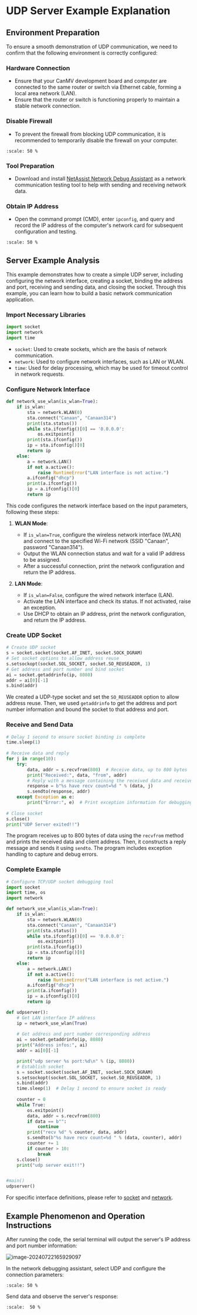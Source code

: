 # UDP Server Example Explanation

## Environment Preparation

To ensure a smooth demonstration of UDP communication, we need to confirm that the following environment is correctly configured:

### Hardware Connection

- Ensure that your CanMV development board and computer are connected to the same router or switch via Ethernet cable, forming a local area network (LAN).
- Ensure that the router or switch is functioning properly to maintain a stable network connection.

### Disable Firewall

- To prevent the firewall from blocking UDP communication, it is recommended to temporarily disable the firewall on your computer.

```{image} ../../../zh/example/images/network/image-20240722145319713.png
:scale: 50 %
```

### Tool Preparation

- Download and install [NetAssist Network Debug Assistant](https://www.bing.com/search?q=netassist+cmsoft) as a network communication testing tool to help with sending and receiving network data.

### Obtain IP Address

- Open the command prompt (CMD), enter `ipconfig`, and query and record the IP address of the computer's network card for subsequent configuration and testing.

```{image} ../../../zh/example/images/network/image-20240722145500693.png
:scale: 50 %
```

## Server Example Analysis

This example demonstrates how to create a simple UDP server, including configuring the network interface, creating a socket, binding the address and port, receiving and sending data, and closing the socket. Through this example, you can learn how to build a basic network communication application.

### Import Necessary Libraries

```python
import socket  
import network  
import time
```

- `socket`: Used to create sockets, which are the basis of network communication.
- `network`: Used to configure network interfaces, such as LAN or WLAN.
- `time`: Used for delay processing, which may be used for timeout control in network requests.

### Configure Network Interface

```python
def network_use_wlan(is_wlan=True):
    if is_wlan:
        sta = network.WLAN(0)
        sta.connect("Canaan", "Canaan314")
        print(sta.status())
        while sta.ifconfig()[0] == '0.0.0.0':
            os.exitpoint()
        print(sta.ifconfig())
        ip = sta.ifconfig()[0]
        return ip
    else:
        a = network.LAN()
        if not a.active():
            raise RuntimeError("LAN interface is not active.")
        a.ifconfig("dhcp")
        print(a.ifconfig())
        ip = a.ifconfig()[0]
        return ip
```

This code configures the network interface based on the input parameters, following these steps:

1. **WLAN Mode**:
   - If `is_wlan=True`, configure the wireless network interface (WLAN) and connect to the specified Wi-Fi network (SSID "Canaan", password "Canaan314").
   - Output the WLAN connection status and wait for a valid IP address to be assigned.
   - After a successful connection, print the network configuration and return the IP address.

1. **LAN Mode**:
   - If `is_wlan=False`, configure the wired network interface (LAN).
   - Activate the LAN interface and check its status. If not activated, raise an exception.
   - Use DHCP to obtain an IP address, print the network configuration, and return the IP address.

### Create UDP Socket

```python
# Create UDP socket  
s = socket.socket(socket.AF_INET, socket.SOCK_DGRAM)   
# Set socket options to allow address reuse  
s.setsockopt(socket.SOL_SOCKET, socket.SO_REUSEADDR, 1)   
# Get address and port number and bind socket  
ai = socket.getaddrinfo(ip, 8080)  
addr = ai[0][-1]  
s.bind(addr)
```

We created a UDP-type socket and set the `SO_REUSEADDR` option to allow address reuse. Then, we used `getaddrinfo` to get the address and port number information and bound the socket to that address and port.

### Receive and Send Data

```python
# Delay 1 second to ensure socket binding is complete  
time.sleep(1)  
   
# Receive data and reply  
for j in range(10):  
    try:  
        data, addr = s.recvfrom(800)  # Receive data, up to 800 bytes  
        print("Received:", data, "from", addr)  
        # Reply with a message containing the received data and receive count  
        response = b"%s have recv count=%d " % (data, j)  
        s.sendto(response, addr)  
    except Exception as e:  
        print("Error:", e)  # Print exception information for debugging  
   
# Close socket  
s.close()  
print("UDP Server exited!!")
```

The program receives up to 800 bytes of data using the `recvfrom` method and prints the received data and client address. Then, it constructs a reply message and sends it using `sendto`. The program includes exception handling to capture and debug errors.

### Complete Example

```python
# Configure TCP/UDP socket debugging tool
import socket
import time, os
import network

def network_use_wlan(is_wlan=True):
    if is_wlan:
        sta = network.WLAN(0)
        sta.connect("Canaan", "Canaan314")
        print(sta.status())
        while sta.ifconfig()[0] == '0.0.0.0':
            os.exitpoint()
        print(sta.ifconfig())
        ip = sta.ifconfig()[0]
        return ip
    else:
        a = network.LAN()
        if not a.active():
            raise RuntimeError("LAN interface is not active.")
        a.ifconfig("dhcp")
        print(a.ifconfig())
        ip = a.ifconfig()[0]
        return ip

def udpserver():
    # Get LAN interface IP address
    ip = network_use_wlan(True)
      
    # Get address and port number corresponding address
    ai = socket.getaddrinfo(ip, 8080)
    print("Address infos:", ai)
    addr = ai[0][-1]

    print("udp server %s port:%d\n" % (ip, 8080))
    # Establish socket
    s = socket.socket(socket.AF_INET, socket.SOCK_DGRAM)
    s.setsockopt(socket.SOL_SOCKET, socket.SO_REUSEADDR, 1)
    s.bind(addr)
    time.sleep(1)  # Delay 1 second to ensure socket is ready
  
    counter = 0
    while True:
        os.exitpoint()
        data, addr = s.recvfrom(800)
        if data == b"":
            continue
        print("recv %d" % counter, data, addr)
        s.sendto(b"%s have recv count=%d " % (data, counter), addr)
        counter += 1
        if counter > 10:
            break
    s.close()
    print("udp server exit!!")


#main()
udpserver()
```

For specific interface definitions, please refer to [socket](../../api/extmod/K230_CanMV_socket_API_Manual.md) and [network](../../api/extmod/K230_CanMV_network_API_Manual.md).

## Example Phenomenon and Operation Instructions

After running the code, the serial terminal will output the server's IP address and port number information:

![image-20240722165929097](../../../zh/example/images/network/image-20240722165929097.png)

In the network debugging assistant, select UDP and configure the connection parameters:

```{image} ../../../zh/example/images/network/image-20240722170233348.png
:scale: 50 %
```

Send data and observe the server's response:

```{image} ../../../zh/example/images/network/image-20240722170412175.png
:scale:  50 %
```
